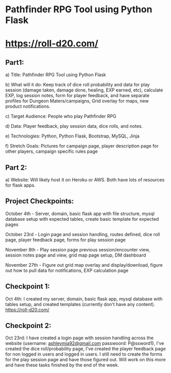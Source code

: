 # Pathfinder RPG Tool using Python Flask
# https://roll-d20.com/


## Part1:

a)	Title: Pathfinder RPG Tool using Python Flask

b)	What will it do: Keep track of dice roll probability and data for play session 
(damage taken, damage done, healing, EXP earned, etc), calculate EXP, log session notes, 
form for player feedback, and have separate profiles for Dungeon Maters/campaigns, Grid 
overlay for maps, new product notifications.

c)	Target Audience: People who play Pathfinder RPG

d)	Data: Player feedback, play session data, dice rolls, and notes.

e)	Technologies: Python, Python Flask, Bootstrap, MySQL, Jinja

f)	Stretch Goals: Pictures for campaign page, player description page for other players, campaign specific rules page

## Part 2:

a)	Website: Will likely host it on Heroku or AWS. Both have lots of resources for flask apps.



## Project Checkpoints:

October 4th - Server, domain, basic flask app with file structure, mysql database setup with expected tables, create basic template for expected pages

October 23rd - Login page and session handling, routes defined, dice roll page, player feedback page, forms for play session page 

November 8th - Play session page previous session/encounter view, session notes page and view, grid map page setup, DM dashboard

November 27th - Figure out grid map overlay and display/download, figure out how to pull data for notifications, EXP calculation page 


## Checkpoint 1:
Oct 4th: I created my server, domain, basic flask app, mysql database with tables setup, and created templates (currently don't have any content). https://roll-d20.com/


## Checkpoint 2:
Oct 23rd: I have created a login page with session handling across the website (username: ashleymia92@gmail.com 
passwoord: P@ssword1), I've created the dice roll/probability page, I've created the player feedback page for non 
logged in users and logged in users. I still need to create the forms for the play session page and have those 
figured out. Will work on this more and have these tasks finished by the end of the week. 
